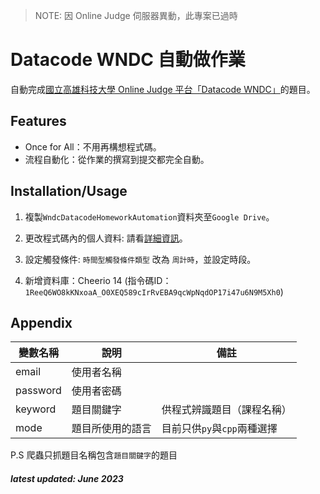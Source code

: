 > NOTE: 因 Online Judge 伺服器異動，此專案已過時

# Datacode WNDC 自動做作業
自動完成<ins>國立高雄科技大學 Online Judge 平台「Datacode WNDC」</ins>的題目。

## Features
+ Once for All：不用再構想程式碼。
+ 流程自動化：從作業的撰寫到提交都完全自動。

## Installation/Usage
1. 複製`WndcDatacodeHomeworkAutomation`資料夾至`Google Drive`。

2. 更改程式碼內的個人資料: 請看[詳細資訊](#Appendix)。

3. 設定觸發條件: `時間型觸發條件類型` 改為 `周計時`，並設定時段。

4. 新增資料庫：Cheerio 14 (指令碼ID：`1ReeQ6WO8kKNxoaA_O0XEQ589cIrRvEBA9qcWpNqdOP17i47u6N9M5Xh0`)

## Appendix
| 變數名稱 	| 說明 	| 備註 	|  
|---	|---	|---	|  
| email 	| 使用者名稱 	|  	|  
| password 	| 使用者密碼 	|  	|  
| keyword 	| 題目關鍵字 	| 供程式辨識題目（課程名稱） 	|  
| mode 	| 題目所使用的語言 	| 目前只供`py`與`cpp`兩種選擇 	|  

P.S 爬蟲只抓題目名稱包含`題目關鍵字`的題目

##### latest updated: June 2023
